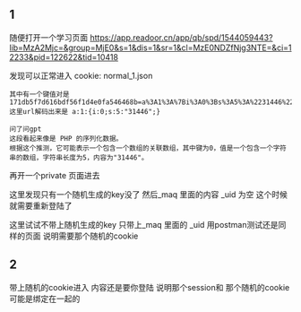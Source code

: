 ## 1
随便打开一个学习页面
https://app.readoor.cn/app/qb/spd/1544059443?lib=MzA2Mjc=&group=MjE0&s=1&dis=1&sr=1&cl=MzE0NDZfNjg3NTE=&ci=12233&pid=122622&tid=10418

发现可以正常进入
cookie: normal_1.json

```text
其中有一个键值对是 171db5f7d616bdf56f1d4e0fa546468b=a%3A1%3A%7Bi%3A0%3Bs%3A5%3A%2231446%22%3B%7D
这里url解码出来是 a:1:{i:0;s:5:"31446";}

问了问gpt
这段看起来像是 PHP 的序列化数据。
根据这个推测，它可能表示一个包含一个数组的关联数组，其中键为0，值是一个包含一个字符串的数组，字符串长度为5，内容为"31446"。
```

再开一个private 页面进去

这里发现只有一个随机生成的key没了 然后_maq 里面的内容 _uid 为空 这个时候就需要重新登陆了

这里试试不带上随机生成的key 只带上_maq 里面的 _uid
用postman测试还是同样的页面 说明需要那个随机的cookie

## 2
带上随机的cookie进入
内容还是要你登陆 说明那个session和 那个随机的cookie可能是绑定在一起的
